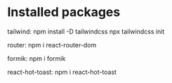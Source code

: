 # Installed packages

tailwind:
npm install -D tailwindcss
npx tailwindcss init

router:
npm i react-router-dom

formik:
npm i formik

react-hot-toast:
npm i react-hot-toast